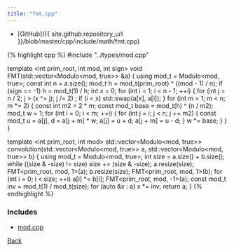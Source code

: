 ```yaml
---
title: "fmt.cpp"
---
```


- [GitHub]({{ site.github.repository_url }}/blob/master/cpp/include/math/fmt.cpp)

{% highlight cpp %}
#include "../types/mod.cpp"

template <int prim_root, int mod, int sign>
void FMT(std::vector<Modulo<mod, true>> &a) {
  using mod_t = Modulo<mod, true>;
  const int n = a.size();
  mod_t h = mod_t(prim_root) ^ ((mod - 1) / n);
  if (sign == -1) h = mod_t(1) / h;
  int x = 0;
  for (int i = 1; i < n - 1; ++i) {
    for (int j = n / 2; j > (x ^= j); j /= 2)
      ;
    if (i < x) std::swap(a[x], a[i]);
  }
  for (int m = 1; m < n; m *= 2) {
    const int m2 = 2 * m;
    const mod_t base = mod_t(h) ^ (n / m2);
    mod_t w = 1;
    for (int i = 0; i < m; ++i) {
      for (int j = i; j < n; j += m2) {
        const mod_t u = a[j], d = a[j + m] * w;
        a[j] = u + d;
        a[j + m] = u - d;
      }
      w *= base;
    }
  }
}

template <int prim_root, int mod>
std::vector<Modulo<mod, true>> convolution(std::vector<Modulo<mod, true>> a,
                                           std::vector<Modulo<mod, true>> b) {
  using mod_t = Modulo<mod, true>;
  int size = a.size() + b.size();
  while ((size & -size) != size) size += (size & -size);
  a.resize(size);
  FMT<prim_root, mod, 1>(a);
  b.resize(size);
  FMT<prim_root, mod, 1>(b);
  for (int i = 0; i < size; ++i) a[i] *= b[i];
  FMT<prim_root, mod, -1>(a);
  const mod_t inv = mod_t(1) / mod_t(size);
  for (auto &x : a) x *= inv;
  return a;
}
{% endhighlight %}

### Includes

- [mod.cpp](../types/mod)

[Back](../..)
